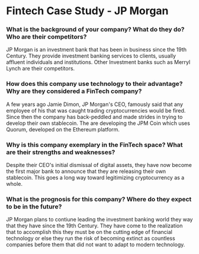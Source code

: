 # Fintech Case Study - JP Morgan


### What is the background of your company? What do they do? Who are their competitors?

JP Morgan is an investment bank that has been in business since the 19th Century. They provide investment banking services to clients, usually affluent individuals and institutions. Other Investment banks such as Merryl Lynch are their competitors.


### How does this company use technology to their advantage? Why are they considered a FinTech company?

A few years ago Jamie Dimon, JP Morgan's CEO, famously said that any employee of his that was caught trading cryptocurrencies would be fired. Since then the company has back-peddled and made strides in trying to develop their own stablecoin. The are developing the JPM Coin which uses Quorum, developed on the Ethereum platform.

### Why is this company exemplary in the FinTech space? What are their strengths and weaknesses?

Despite their CEO's initial dismissal of digital assets, they have now become the first major bank to announce that they are releasing their own stablecoin. This goes a long way toward legitimizing cryptocurrency as a whole.

### What is the prognosis for this company? Where do they expect to be in the future?

JP Morgan plans to contiune leading the investment banking world they way that they have since the 19th Century. They have come to the realization that to accomplish this they must be on the cutting edge of financial technology or else they run the risk of becoming extinct as countless companies before them that did not want to adapt to modern technology.